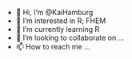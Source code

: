 - 👋 Hi, I’m @KaiHamburg
- 👀 I’m interested in R; FHEM
- 🌱 I’m currently learning R
- 💞️ I’m looking to collaborate on ...
- 📫 How to reach me ...

<!---
KaiHamburg/KaiHamburg is a ✨ special ✨ repository because its `README.md` (this file) appears on your GitHub profile.
You can click the Preview link to take a look at your changes.
--->
